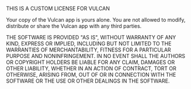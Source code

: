 THIS IS A CUSTOM LICENSE FOR VULCAN

Your copy of the Vulcan app is yours alone. You are not allowed to modify, distribute or share the Vulcan app with any third parties.
 
THE SOFTWARE IS PROVIDED "AS IS", WITHOUT WARRANTY OF ANY KIND, EXPRESS OR IMPLIED, INCLUDING BUT NOT LIMITED TO THE WARRANTIES OF MERCHANTABILITY, FITNESS FOR A PARTICULAR PURPOSE AND NONINFRINGEMENT. IN NO EVENT SHALL THE AUTHORS OR COPYRIGHT HOLDERS BE LIABLE FOR ANY CLAIM, DAMAGES OR OTHER LIABILITY, WHETHER IN AN ACTION OF CONTRACT, TORT OR OTHERWISE, ARISING FROM, OUT OF OR IN CONNECTION WITH THE SOFTWARE OR THE USE OR OTHER DEALINGS IN THE SOFTWARE.

